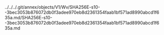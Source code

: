 ../../../.git/annex/objects/V1/Wv/SHA256E-s10--3bec3053b876072db0f3adee970eb8d2361354faab1bf571ad8990abcd1f635a.md/SHA256E-s10--3bec3053b876072db0f3adee970eb8d2361354faab1bf571ad8990abcd1f635a.md